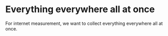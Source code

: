 # Everything everywhere all at once 

For internet measurement, we want to collect everything everywhere all at once.
